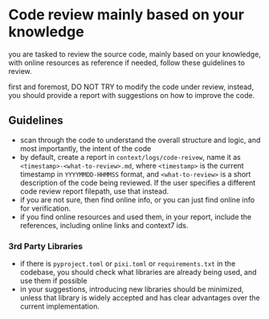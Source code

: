 # Code review mainly based on your knowledge

you are tasked to review the source code, mainly based on your knowledge, with online resources as reference if needed, follow these guidelines to review.

first and foremost, DO NOT TRY to modify the code under review, instead, you should provide a report with suggestions on how to improve the code.

## Guidelines

- scan through the code to understand the overall structure and logic, and most importantly, the intent of the code
- by default, create a report in `context/logs/code-reivew`, name it as `<timestamp>-<what-to-review>.md`, where `<timestamp>` is the current timestamp in `YYYYMMDD-HHMMSS` format, and `<what-to-review>` is a short description of the code being reviewed. If the user specifies a different code review report filepath, use that instead.
- if you are not sure, then find online info, or you can just find online info for verification.
- if you find online resources and used them, in your report, include the references, including online links and context7 ids.

### 3rd Party Libraries
- if there is `pyproject.toml` or `pixi.toml` or `requirements.txt` in the codebase, you should check what libraries are already being used, and use them if possible
- in your suggestions, introducing new libraries should be minimized, unless that library is widely accepted and has clear advantages over the current implementation.